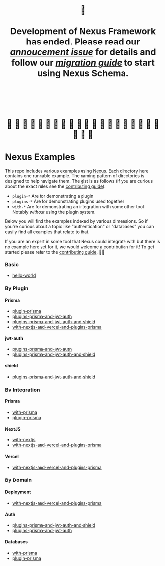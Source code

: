 <h1 align="center">
<br/>
👋
<br/>
<br/>
Development of Nexus Framework has ended. Please read our <a href="https://nxs.li/unframework/about"><i>annoucement issue</i></a> for details and follow our <a href="https://nxs.li/unframework/migrate"><i>migration guide</i></a> to start using Nexus Schema.
<br/>
<br/>
<br/>
<br/>

🚧 🚧 🚧 🚧 🚧 🚧 🚧 🚧 🚧 🚧 🚧 🚧 🚧 🚧 🚧 🚧 🚧 🚧 🚧 🚧 🚧 🚧 🚧

</h1>

# Nexus Examples

This repo includes various examples using [Nexus](https://nexusjs.org). Each directory here contains one runnable example. The naming pattern of directories is designed to help navigate them. The gist is as follows (if you are curious about the exact rules see the [contributing guide](/CONTRIBUTING.md)):

- `plugin-*` Are for demonstrating a plugin
- `plugins-*` Are for demonstrating plugins used together
- `with-*` Are for demonstrating an integration with some other tool Notably _without_ using the plugin system.

Below you will find the examples indexed by various dimensions. So if you're curious about a topic like "authentication" or "databases" you can easily find all examples that relate to that.

If you are an expert in some tool that Nexus could integrate with but there is no example here yet for it, we would welcome a contribution for it! To get started please refer to the [contributing guide](/CONTRIBUTING.md). 🙏🏻

### Basic

- [hello-world](/hello-world)

### By Plugin

#### Prisma

- [plugin-prisma](/plugin-prisma)
- [plugins-prisma-and-jwt-auth](/plugins-prisma-and-jwt-auth)
- [plugins-prisma-and-jwt-auth-and-shield](/plugins-prisma-and-jwt-auth-and-shield)
- [with-nextjs-and-vercel-and-plugins-prisma](/with-nextjs-and-vercel-and-plugins-prisma)

#### jwt-auth

- [plugins-prisma-and-jwt-auth](/plugins-prisma-and-jwt-auth)
- [plugins-prisma-and-jwt-auth-and-shield](/plugins-prisma-and-jwt-auth-and-shield)

#### shield

- [plugins-prisma-and-jwt-auth-and-shield](/plugins-prisma-and-jwt-auth-and-shield)

### By Integration

#### Prisma

- [with-prisma](/with-prisma)
- [plugin-prisma](/plugin-prisma)

#### NextJS

- [with-nextjs](/with-nextjs)
- [with-nextjs-and-vercel-and-plugins-prisma](/with-nextjs-and-vercel-and-plugins-prisma)

#### Vercel

- [with-nextjs-and-vercel-and-plugins-prisma](/with-nextjs-and-vercel-and-plugins-prisma)

### By Domain

#### Deployment

- [with-nextjs-and-vercel-and-plugins-prisma](/with-nextjs-and-vercel-and-plugins-prisma)

#### Auth

- [plugins-prisma-and-jwt-auth-and-shield](/plugins-prisma-and-jwt-auth-and-shield)
- [plugins-prisma-and-jwt-auth](/plugins-prisma-and-jwt-auth)

#### Databases

- [with-prisma](/with-prisma)
- [plugin-prisma](/plugin-prisma)
